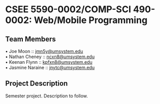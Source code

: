 # CSEE 5590-0002/COMP-SCI 490-0002: Web/Mobile Programming

## Team Members
•	Joe Moon :: jmn5y@umsystem.edu <br>
•	Nathan Cheney :: ncxn8@umsystem.edu <br>
•	Keenan Flynn :: kpfxn8@umsystem.edu <br>
•	Jasmine Naraine :: jnytc@umsystem.edu <br>

## Project Description
Semester project.  Description to follow.
